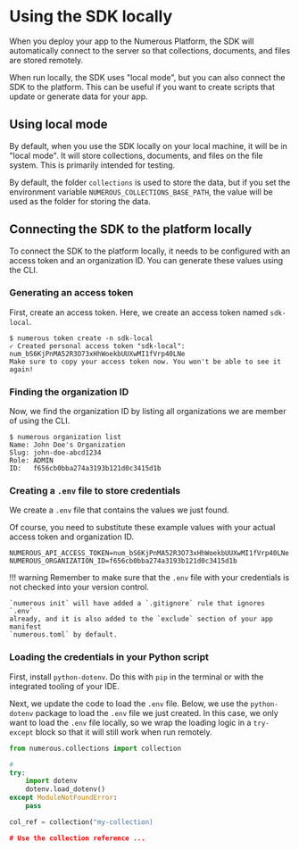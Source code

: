 # Using the SDK locally

When you deploy your app to the Numerous Platform, the SDK will automatically
connect to the server so that collections, documents, and files are stored
remotely.

When run locally, the SDK uses "local mode", but you can also connect the SDK
to the platform. This can be useful if you want to create scripts that update
or generate data for your app.

## Using local mode

By default, when you use the SDK locally on your local machine, it will be in
"local mode". It will store collections, documents, and files on the file system.
This is primarily intended for testing.

By default, the folder `collections` is used to store the data, but if you set
the environment variable `NUMEROUS_COLLECTIONS_BASE_PATH`, the value will be
used as the folder for storing the data.

## Connecting the SDK to the platform locally

To connect the SDK to the platform locally, it needs to be configured
with an access token and an organization ID. You can generate these values
using the CLI.

### Generating an access token

First, create an access token. Here, we create an access token named `sdk-local`.

```{ .optional-language-as-class .no-copy }
$ numerous token create -n sdk-local
✓ Created personal access token "sdk-local": num_bS6KjPnMA52R3O73xHhWoekbUUXwMI1fVrp40LNe
Make sure to copy your access token now. You won't be able to see it again!
```

### Finding the organization ID

Now, we find the organization ID by listing all organizations we are member of
using the CLI.

```{ .optional-language-as-class .no-copy }
$ numerous organization list
Name: John Doe's Organization
Slug: john-doe-abcd1234
Role: ADMIN
ID:   f656cb0bba274a3193b121d0c3415d1b
```

### Creating a `.env` file to store credentials

We create a `.env` file that contains the values we just found.

Of course, you need to substitute these example values with your actual access
token and organization ID.

```
NUMEROUS_API_ACCESS_TOKEN=num_bS6KjPnMA52R3O73xHhWoekbUUXwMI1fVrp40LNe
NUMEROUS_ORGANIZATION_ID=f656cb0bba274a3193b121d0c3415d1b
```

!!! warning
Remember to make sure that the `.env` file with your credentials is not
checked into your version control.

    `numerous init` will have added a `.gitignore` rule that ignores `.env`
    already, and it is also added to the `exclude` section of your app manifest
    `numerous.toml` by default.

### Loading the credentials in your Python script

First, install `python-dotenv`. Do this with `pip` in the terminal or with the integrated tooling of your IDE.

Next, we update the code to load the `.env` file. Below, we use the `python-dotenv`
package to load the `.env` file we just created. In this case, we only want to
load the `.env` file locally, so we wrap the loading logic in a `try-except`
block so that it will still work when run remotely.

```python
from numerous.collections import collection

#
try:
    import dotenv
    dotenv.load_dotenv()
except ModuleNotFoundError:
    pass

col_ref = collection("my-collection)

# Use the collection reference ...
```
